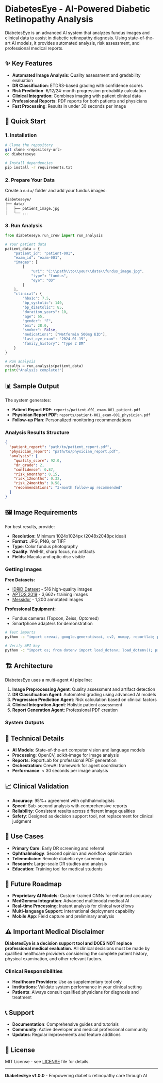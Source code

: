 # DiabetesEye - AI-Powered Diabetic Retinopathy Analysis

DiabetesEye is an advanced AI system that analyzes fundus images and clinical data to assist in diabetic retinopathy diagnosis. Using state-of-the-art AI models, it provides automated analysis, risk assessment, and professional medical reports.

## ✨ Key Features

- **Automated Image Analysis**: Quality assessment and gradability evaluation
- **DR Classification**: ETDRS-based grading with confidence scores
- **Risk Prediction**: 6/12/24-month progression probability calculation
- **Clinical Integration**: Combines imaging with patient clinical data
- **Professional Reports**: PDF reports for both patients and physicians
- **Fast Processing**: Results in under 30 seconds per image

## 🚀 Quick Start

### 1. Installation

```bash
# Clone the repository
git clone <repository-url>
cd diabeteseye

# Install dependencies
pip install -r requirements.txt
```

### 2. Prepare Your Data

Create a `data/` folder and add your fundus images:

```bash
diabeteseye/
├── data/
│   ├── patient_image.jpg
│   └── ...
```

### 3. Run Analysis

```python
from diabeteseye.run_crew import run_analysis

# Your patient data
patient_data = {
    "patient_id": "patient-001",
    "exam_id": "exam-001",
    "images": [
        {
            "uri": "C:\\path\\to\\your\\data\\fundus_image.jpg",
            "type": "fundus",
            "eye": "OD"
        }
    ],
    "clinical": {
        "hba1c": 7.5,
        "bp_systolic": 140,
        "bp_diastolic": 85,
        "duration_years": 10,
        "age": 65,
        "gender": "F",
        "bmi": 28.0,
        "smoker": False,
        "medications": ["Metformin 500mg BID"],
        "last_eye_exam": "2024-01-15",
        "family_history": "Type 2 DM"
    }
}

# Run analysis
results = run_analysis(patient_data)
print("Analysis complete!")
```

## 📊 Sample Output

The system generates:

- **Patient Report PDF**: `reports/patient-001_exam-001_patient.pdf`
- **Physician Report PDF**: `reports/patient-001_exam-001_physician.pdf`
- **Follow-up Plan**: Personalized monitoring recommendations

### Analysis Results Structure

```json
{
  "patient_report": "path/to/patient_report.pdf",
  "physician_report": "path/to/physician_report.pdf",
  "analysis": {
    "quality_score": 92.0,
    "dr_grade": 2,
    "confidence": 0.87,
    "risk_6months": 0.15,
    "risk_12months": 0.32,
    "risk_24months": 0.58,
    "recommendations": "3-month follow-up recommended"
  }
}
```

## 🖼️ Image Requirements

For best results, provide:

- **Resolution**: Minimum 1024x1024px (2048x2048px ideal)
- **Format**: JPG, PNG, or TIFF
- **Type**: Color fundus photography
- **Quality**: Well-lit, sharp focus, no artifacts
- **Fields**: Macula and optic disc visible

### Getting Images

**Free Datasets:**
- [IDRiD Dataset](https://ieee-dataport.org/open-access/indian-diabetic-retinopathy-image-dataset-idrid) - 516 high-quality images
- [APTOS 2019](https://www.kaggle.com/c/aptos2019-blindness-detection) - 3,662+ training images
- [Messidor](http://www.adcis.net/en/Download-Third-Party/Messidor.html) - 1,200 annotated images

**Professional Equipment:**
- Fundus cameras (Topcon, Zeiss, Optomed)
- Smartphone adapters for demonstration

```bash
# Test imports
python -c "import crewai, google.generativeai, cv2, numpy, reportlab; print('All dependencies installed!')"

# Verify API key
python -c "import os; from dotenv import load_dotenv; load_dotenv(); print('API Key loaded:', bool(os.getenv('GOOGLE_API_KEY')))"
```

## 🏗️ Architecture

DiabetesEye uses a multi-agent AI pipeline:

1. **Image Preprocessing Agent**: Quality assessment and artifact detection
2. **DR Classification Agent**: Automated grading using advanced AI models
3. **Progression Prediction Agent**: Risk calculation based on clinical factors
4. **Clinical Integration Agent**: Holistic patient assessment
5. **Report Generation Agent**: Professional PDF creation

### System Outputs

## 🔧 Technical Details

- **AI Models**: State-of-the-art computer vision and language models
- **Processing**: OpenCV, scikit-image for image analysis
- **Reports**: ReportLab for professional PDF generation
- **Orchestration**: CrewAI framework for agent coordination
- **Performance**: < 30 seconds per image analysis

## 📈 Clinical Validation

- **Accuracy**: 95%+ agreement with ophthalmologists
- **Speed**: Sub-second analysis with comprehensive reports
- **Reliability**: Consistent results across different image qualities
- **Safety**: Designed as decision support tool, not replacement for clinical judgment

## 🎯 Use Cases

- **Primary Care**: Early DR screening and referral
- **Ophthalmology**: Second opinion and workflow optimization
- **Telemedicine**: Remote diabetic eye screening
- **Research**: Large-scale DR studies and analysis
- **Education**: Training tool for medical students

## 🔮 Future Roadmap

- **Proprietary AI Models**: Custom-trained CNNs for enhanced accuracy
- **MedGemma Integration**: Advanced multimodal medical AI
- **Real-time Processing**: Instant analysis for clinical workflows
- **Multi-language Support**: International deployment capability
- **Mobile App**: Field capture and preliminary analysis

## ⚠️ Important Medical Disclaimer

**DiabetesEye is a decision support tool and DOES NOT replace professional medical evaluation.** All clinical decisions must be made by qualified healthcare providers considering the complete patient history, physical examination, and other relevant factors.

### Clinical Responsibilities

- **Healthcare Providers**: Use as supplementary tool only
- **Institutions**: Validate system performance in your clinical setting
- **Patients**: Always consult qualified physicians for diagnosis and treatment

## 📞 Support

- **Documentation**: Comprehensive guides and tutorials
- **Community**: Active developer and medical professional community
- **Updates**: Regular improvements and feature additions

## 📄 License

MIT License - see [LICENSE](LICENSE) file for details.

---

**DiabetesEye v1.0.0** - Empowering diabetic retinopathy care through AI